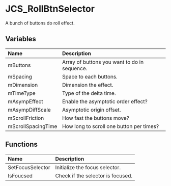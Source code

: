 # JCS_RollBtnSelector

A bunch of buttons do roll effect.

## Variables

| Name               | Description                                  |
|:-------------------|:---------------------------------------------|
| mButtons           | Array of buttons you want to do in sequence. |
| mSpacing           | Space to each buttons.                       |
| mDimension         | Dimension the effect.                        |
| mTimeType          | Type of the delta time.                      |
| mAsympEffect       | Enable the asymptotic order effect?          |
| mAsympDiffScale    | Asymptotic origin offset.                    |
| mScrollFriction    | How fast the buttons move?                   |
| mScrollSpacingTime | How long to scroll one button per times?     |

## Functions

| Name             | Description                       |
|:-----------------|:----------------------------------|
| SetFocusSelector | Initialize the focus selector.    |
| IsFoucsed        | Check if the selector is focused. |
